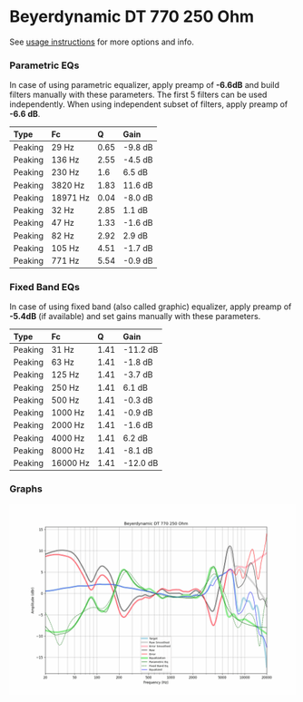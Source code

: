 # Beyerdynamic DT 770 250 Ohm
See [usage instructions](https://github.com/jaakkopasanen/AutoEq#usage) for more options and info.

### Parametric EQs
In case of using parametric equalizer, apply preamp of **-6.6dB** and build filters manually
with these parameters. The first 5 filters can be used independently.
When using independent subset of filters, apply preamp of **-6.6 dB**.

| Type    | Fc       |    Q | Gain    |
|:--------|:---------|:-----|:--------|
| Peaking | 29 Hz    | 0.65 | -9.8 dB |
| Peaking | 136 Hz   | 2.55 | -4.5 dB |
| Peaking | 230 Hz   | 1.6  | 6.5 dB  |
| Peaking | 3820 Hz  | 1.83 | 11.6 dB |
| Peaking | 18971 Hz | 0.04 | -8.0 dB |
| Peaking | 32 Hz    | 2.85 | 1.1 dB  |
| Peaking | 47 Hz    | 1.33 | -1.6 dB |
| Peaking | 82 Hz    | 2.92 | 2.9 dB  |
| Peaking | 105 Hz   | 4.51 | -1.7 dB |
| Peaking | 771 Hz   | 5.54 | -0.9 dB |

### Fixed Band EQs
In case of using fixed band (also called graphic) equalizer, apply preamp of **-5.4dB**
(if available) and set gains manually with these parameters.

| Type    | Fc       |    Q | Gain     |
|:--------|:---------|:-----|:---------|
| Peaking | 31 Hz    | 1.41 | -11.2 dB |
| Peaking | 63 Hz    | 1.41 | -1.8 dB  |
| Peaking | 125 Hz   | 1.41 | -3.7 dB  |
| Peaking | 250 Hz   | 1.41 | 6.1 dB   |
| Peaking | 500 Hz   | 1.41 | -0.3 dB  |
| Peaking | 1000 Hz  | 1.41 | -0.9 dB  |
| Peaking | 2000 Hz  | 1.41 | -1.6 dB  |
| Peaking | 4000 Hz  | 1.41 | 6.2 dB   |
| Peaking | 8000 Hz  | 1.41 | -8.1 dB  |
| Peaking | 16000 Hz | 1.41 | -12.0 dB |

### Graphs
![](./Beyerdynamic%20DT%20770%20250%20Ohm.png)